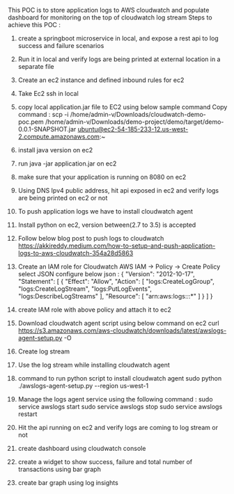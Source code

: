 This POC is to store application logs to AWS cloudwatch and
populate dashboard for monitoring on the top of cloudwatch 
log stream 
Steps to achieve this POC :
1. create a springboot microservice in local, and expose a rest
api to log success and failure scenarios
2. Run it in local and verify logs are being printed at 
external location in a separate file 
3. Create an ec2 instance and defined inbound rules for ec2
4. Take Ec2 ssh in local 
5. copy local application.jar file to EC2 using below sample command 
Copy command :
scp -i /home/admin-v/Downloads/cloudwatch-demo-poc.pem /home/admin-v/Downloads/demo-project/demo/target/demo-0.0.1-SNAPSHOT.jar ubuntu@ec2-54-185-233-12.us-west-2.compute.amazonaws.com:~
6.  install java version on ec2
7. run java -jar application.jar on ec2 
8. make sure that your application is running on 8080
on ec2 
9. Using DNS Ipv4 public address, hit api exposed in ec2 
   and verify logs are being printed on ec2 or not 
10. To push application logs we have to install cloudwatch
agent
11. Install python on ec2, version between(2.7 to 3.5) is 
accepted 
12. Follow below blog post to push logs to cloudwatch 
https://akkireddy.medium.com/how-to-setup-and-push-application-logs-to-aws-cloudwatch-354a28d5863
13. Create an IAM role for Cloudwatch
AWS IAM -> Policy -> Create Policy
select JSON
configure below json :
{
  "Version": "2012-10-17",
  "Statement": [
    {
      "Effect": "Allow",
      "Action": [
        "logs:CreateLogGroup",
        "logs:CreateLogStream",
        "logs:PutLogEvents",
        "logs:DescribeLogStreams"
    ],
      "Resource": [
        "arn:aws:logs:*:*:*"
    ]
  }
 ]
}

14. create IAM role with above policy and attach it to 
     ec2
15. Download cloudwatch agent script using below command on ec2
curl https://s3.amazonaws.com/aws-cloudwatch/downloads/latest/awslogs-agent-setup.py -O
16. Create log stream 
17. Use the log stream while installing cloudwatch agent 
18. command to run python script to install cloudwatch agent 
sudo python ./awslogs-agent-setup.py --region us-west-1
19. Manage the logs agent service using the following command :
sudo service awslogs start
sudo service awslogs stop
sudo service awslogs restart
20. Hit the api running on ec2 and verify logs are coming to
log stream or not 
21. create dashboard using cloudwatch console 
22. create a widget to show success, failure and total 
number of transactions using bar graph 
23. create bar graph using log insights 

